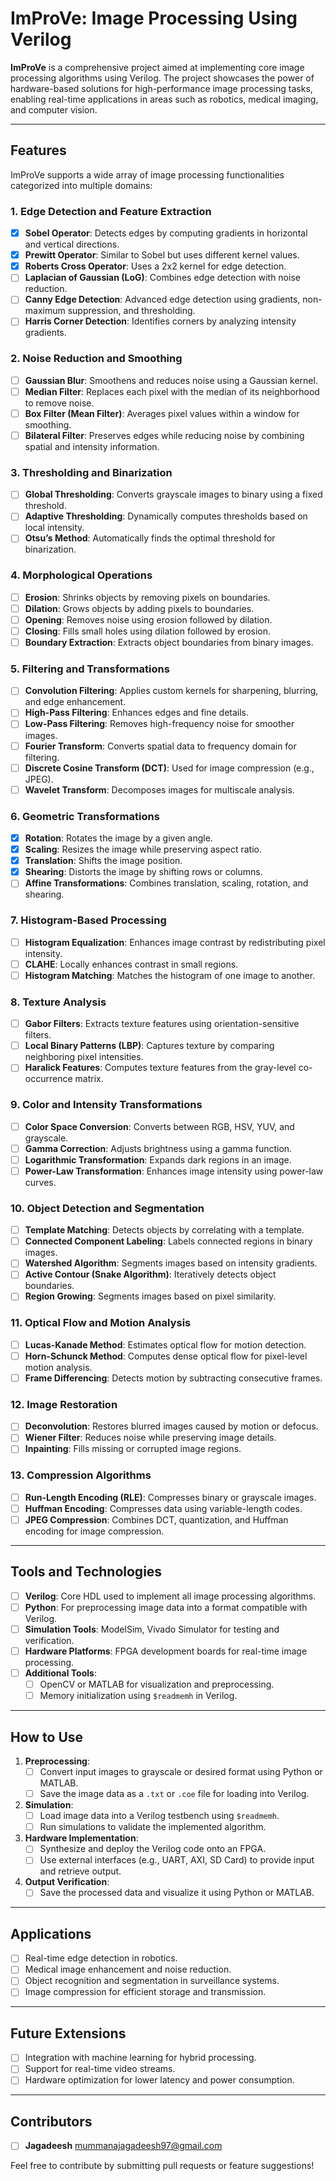 # ImProVe: Image Processing Using Verilog

**ImProVe** is a comprehensive project aimed at implementing core image processing algorithms using Verilog. The project showcases the power of hardware-based solutions for high-performance image processing tasks, enabling real-time applications in areas such as robotics, medical imaging, and computer vision.

---

## **Features**
ImProVe supports a wide array of image processing functionalities categorized into multiple domains:

### **1. Edge Detection and Feature Extraction**
- [X] **Sobel Operator**: Detects edges by computing gradients in horizontal and vertical directions.
- [X] **Prewitt Operator**: Similar to Sobel but uses different kernel values.
- [X] **Roberts Cross Operator**: Uses a 2x2 kernel for edge detection.
- [ ] **Laplacian of Gaussian (LoG)**: Combines edge detection with noise reduction.
- [ ] **Canny Edge Detection**: Advanced edge detection using gradients, non-maximum suppression, and thresholding.
- [ ] **Harris Corner Detection**: Identifies corners by analyzing intensity gradients.

### **2. Noise Reduction and Smoothing**
- [ ] **Gaussian Blur**: Smoothens and reduces noise using a Gaussian kernel.
- [ ] **Median Filter**: Replaces each pixel with the median of its neighborhood to remove noise.
- [ ] **Box Filter (Mean Filter)**: Averages pixel values within a window for smoothing.
- [ ] **Bilateral Filter**: Preserves edges while reducing noise by combining spatial and intensity information.

### **3. Thresholding and Binarization**
- [ ] **Global Thresholding**: Converts grayscale images to binary using a fixed threshold.
- [ ] **Adaptive Thresholding**: Dynamically computes thresholds based on local intensity.
- [ ] **Otsu’s Method**: Automatically finds the optimal threshold for binarization.

### **4. Morphological Operations**
- [ ] **Erosion**: Shrinks objects by removing pixels on boundaries.
- [ ] **Dilation**: Grows objects by adding pixels to boundaries.
- [ ] **Opening**: Removes noise using erosion followed by dilation.
- [ ] **Closing**: Fills small holes using dilation followed by erosion.
- [ ] **Boundary Extraction**: Extracts object boundaries from binary images.

### **5. Filtering and Transformations**
- [ ] **Convolution Filtering**: Applies custom kernels for sharpening, blurring, and edge enhancement.
- [ ] **High-Pass Filtering**: Enhances edges and fine details.
- [ ] **Low-Pass Filtering**: Removes high-frequency noise for smoother images.
- [ ] **Fourier Transform**: Converts spatial data to frequency domain for filtering.
- [ ] **Discrete Cosine Transform (DCT)**: Used for image compression (e.g., JPEG).
- [ ] **Wavelet Transform**: Decomposes images for multiscale analysis.

### **6. Geometric Transformations**
- [X] **Rotation**: Rotates the image by a given angle.
- [X] **Scaling**: Resizes the image while preserving aspect ratio.
- [X] **Translation**: Shifts the image position.
- [X] **Shearing**: Distorts the image by shifting rows or columns.
- [ ] **Affine Transformations**: Combines translation, scaling, rotation, and shearing.

### **7. Histogram-Based Processing**
- [ ] **Histogram Equalization**: Enhances image contrast by redistributing pixel intensity.
- [ ] **CLAHE**: Locally enhances contrast in small regions.
- [ ] **Histogram Matching**: Matches the histogram of one image to another.

### **8. Texture Analysis**
- [ ] **Gabor Filters**: Extracts texture features using orientation-sensitive filters.
- [ ] **Local Binary Patterns (LBP)**: Captures texture by comparing neighboring pixel intensities.
- [ ] **Haralick Features**: Computes texture features from the gray-level co-occurrence matrix.

### **9. Color and Intensity Transformations**
- [ ] **Color Space Conversion**: Converts between RGB, HSV, YUV, and grayscale.
- [ ] **Gamma Correction**: Adjusts brightness using a gamma function.
- [ ] **Logarithmic Transformation**: Expands dark regions in an image.
- [ ] **Power-Law Transformation**: Enhances image intensity using power-law curves.

### **10. Object Detection and Segmentation**
- [ ] **Template Matching**: Detects objects by correlating with a template.
- [ ] **Connected Component Labeling**: Labels connected regions in binary images.
- [ ] **Watershed Algorithm**: Segments images based on intensity gradients.
- [ ] **Active Contour (Snake Algorithm)**: Iteratively detects object boundaries.
- [ ] **Region Growing**: Segments images based on pixel similarity.

### **11. Optical Flow and Motion Analysis**
- [ ] **Lucas-Kanade Method**: Estimates optical flow for motion detection.
- [ ] **Horn-Schunck Method**: Computes dense optical flow for pixel-level motion analysis.
- [ ] **Frame Differencing**: Detects motion by subtracting consecutive frames.

### **12. Image Restoration**
- [ ] **Deconvolution**: Restores blurred images caused by motion or defocus.
- [ ] **Wiener Filter**: Reduces noise while preserving image details.
- [ ] **Inpainting**: Fills missing or corrupted image regions.

### **13. Compression Algorithms**
- [ ] **Run-Length Encoding (RLE)**: Compresses binary or grayscale images.
- [ ] **Huffman Encoding**: Compresses data using variable-length codes.
- [ ] **JPEG Compression**: Combines DCT, quantization, and Huffman encoding for image compression.

---

## **Tools and Technologies**
- [ ] **Verilog**: Core HDL used to implement all image processing algorithms.
- [ ] **Python**: For preprocessing image data into a format compatible with Verilog.
- [ ] **Simulation Tools**: ModelSim, Vivado Simulator for testing and verification.
- [ ] **Hardware Platforms**: FPGA development boards for real-time image processing.
- [ ] **Additional Tools**:
  - [ ] OpenCV or MATLAB for visualization and preprocessing.
  - [ ] Memory initialization using `$readmemh` in Verilog.

---

## **How to Use**
1. **Preprocessing**: 
   - [ ] Convert input images to grayscale or desired format using Python or MATLAB.
   - [ ] Save the image data as a `.txt` or `.coe` file for loading into Verilog.
2. **Simulation**:
   - [ ] Load image data into a Verilog testbench using `$readmemh`.
   - [ ] Run simulations to validate the implemented algorithm.
3. **Hardware Implementation**:
   - [ ] Synthesize and deploy the Verilog code onto an FPGA.
   - [ ] Use external interfaces (e.g., UART, AXI, SD Card) to provide input and retrieve output.
4. **Output Verification**:
   - [ ] Save the processed data and visualize it using Python or MATLAB.

---

## **Applications**
- [ ] Real-time edge detection in robotics.
- [ ] Medical image enhancement and noise reduction.
- [ ] Object recognition and segmentation in surveillance systems.
- [ ] Image compression for efficient storage and transmission.

---

## **Future Extensions**
- [ ] Integration with machine learning for hybrid processing.
- [ ] Support for real-time video streams.
- [ ] Hardware optimization for lower latency and power consumption.

---

## **Contributors**
- [ ] **Jagadeesh** mummanajagadeesh97@gmail.com


Feel free to contribute by submitting pull requests or feature suggestions!
